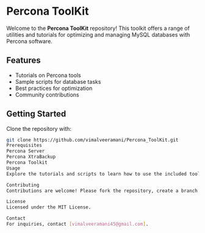 # Percona ToolKit

Welcome to the **Percona ToolKit** repository! This toolkit offers a range of utilities and tutorials for optimizing and managing MySQL databases with Percona software.

## Features

- Tutorials on Percona tools
- Sample scripts for database tasks
- Best practices for optimization
- Community contributions

## Getting Started

Clone the repository with:

```bash
git clone https://github.com/vimalveeramani/Percona_ToolKit.git
Prerequisites
Percona Server
Percona XtraBackup
Percona Toolkit
Usage
Explore the tutorials and scripts to learn how to use the included tools.

Contributing
Contributions are welcome! Please fork the repository, create a branch, make your changes, and submit a pull request.

License
Licensed under the MIT License.

Contact
For inquiries, contact [vimalveeramani45@gmail.com].

